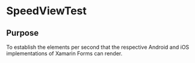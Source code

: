 # SpeedViewTest

## Purpose

To establish the elements per second that the respective Android and iOS implementations of Xamarin Forms can render.


